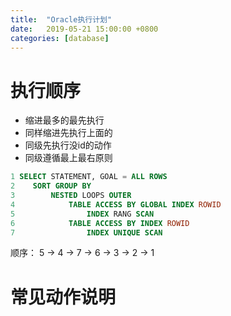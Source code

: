 ```yaml
---
title:  "Oracle执行计划"
date:   2019-05-21 15:00:00 +0800
categories: [database]
---
```


# 执行顺序

* 缩进最多的最先执行
* 同样缩进先执行上面的
* 同级先执行没id的动作
* 同级遵循最上最右原则

```sql
1 SELECT STATEMENT, GOAL = ALL ROWS
2    SORT GROUP BY
3        NESTED LOOPS OUTER
4            TABLE ACCESS BY GLOBAL INDEX ROWID
5                INDEX RANG SCAN
6            TABLE ACCESS BY INDEX ROWID
7                INDEX UNIQUE SCAN
```
顺序： 5 -> 4 -> 7 -> 6 -> 3 -> 2 -> 1

# 常见动作说明
